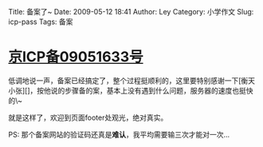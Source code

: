 Title: 备案了~
Date: 2009-05-12 18:41
Author: Ley
Category: 小学作文
Slug: icp-pass
Tags: 备案

[**京ICP备09051633号**][]
=========================

</p>
低调地说一声，备案已经搞定了，整个过程挺顺利的，这里要特别感谢一下[衡天小张][]，按他说的步骤备的案，基本上没有遇到什么问题，服务器的速度也挺快的\~

就是这样了，欢迎到页面footer处观光，绝对真实。

PS: 那个备案网站的验证码还真是**难认**，我平均需要输三次才能对一次...

  [**京ICP备09051633号**]: http://www.miibeian.gov.cn/
  [衡天小张]: http://hengtian.org/
